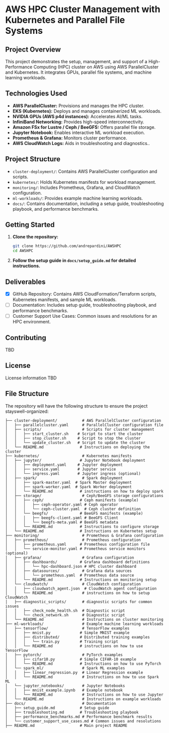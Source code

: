 # AWS HPC Cluster Management with Kubernetes and Parallel File Systems

## Project Overview

This project demonstrates the setup, management, and support of a High-Performance Computing (HPC) cluster on AWS using AWS ParallelCluster and Kubernetes.  It integrates GPUs, parallel file systems, and machine learning workloads.

## Technologies Used

*   **AWS ParallelCluster:**  Provisions and manages the HPC cluster.
*   **EKS (Kubernetes):** Deploys and manages containerized ML workloads.
*   **NVIDIA GPUs (AWS p4d instances):** Accelerates AI/ML tasks.
*   **InfiniBand Networking:** Provides high-speed interconnectivity.
*   **Amazon FSx for Lustre / Ceph / BeeGFS:**  Offers parallel file storage.
*   **Jupyter Notebook:** Enables interactive ML workload execution.
*   **Prometheus & Grafana:** Monitors cluster performance.
*   **AWS CloudWatch Logs:** Aids in troubleshooting and diagnostics..

## Project Structure

*   `cluster-deployment/`: Contains AWS ParallelCluster configuration and scripts.
*   `kubernetes/`:  Holds Kubernetes manifests for workload management.
*   `monitoring/`:  Includes Prometheus, Grafana, and CloudWatch configuration.
*   `ml-workloads/`:  Provides example machine learning workloads.
*   `docs/`: Contains documentation, including a setup guide, troubleshooting playbook, and performance benchmarks.

## Getting Started

1.  **Clone the repository:**
    ```bash
    git clone https://github.com/andrepardini/AWSHPC
    cd AWSHPC
    ```
2.  **Follow the setup guide in `docs/setup_guide.md` for detailed instructions.**

## Deliverables

*   [x] GitHub Repository: Contains AWS CloudFormation/Terraform scripts, Kubernetes manifests, and sample ML workloads.
*   [ ] Documentation: Includes setup guide, troubleshooting playbook, and performance benchmarks.
*   [ ] Customer Support Use Cases: Common issues and resolutions for an HPC environment.

## Contributing

TBD

## License

License information TBD

## File Structure

The repository will have the following structure to ensure the project stayswell-organized:

```AWSHPC/
├── cluster-deployment/           # AWS ParallelCluster configuration
│   ├── parallelcluster.yaml      # ParallelCluster configuration file
│   ├── scripts/                  # Scripts for cluster management
│   │   ├── start_cluster.sh    # Script to start the cluster
│   │   ├── stop_cluster.sh     # Script to stop the cluster
│   │   └── update_cluster.sh   # Script to update the cluster
│   └── README.md                # Instructions on deploying the cluster
├── kubernetes/                   # Kubernetes manifests
│   ├── jupyter/                 # Jupyter Notebook deployment
│   │   ├── deployment.yaml     # Jupyter deployment
│   │   ├── service.yaml        # Jupyter service
│   │   └── ingress.yaml        # Jupyter ingress (optional)
│   ├── spark/                    # Spark deployment
│   │   ├── spark-master.yaml  # Spark Master deployment
│   │   ├── spark-worker.yaml  # Spark Worker deployment
│   │   └── README.md            # instructions on how to deploy spark
│   ├── storage/                  # Ceph/BeeGFS storage configurations
│   │   ├── ceph/                # Ceph manifests (example)
│   │   │   ├── ceph-operator.yaml # Ceph operator
│   │   │   └── ceph-cluster.yaml  # Ceph cluster definition
│   │   └── beegfs/              # BeeGFS manifests (example)
│   │   │   ├── beegfs-client.yaml # BeeGFS Client
│   │   │   └── beegfs-meta.yaml # BeeGFS metadata
│   │   └── README.md            # Instructions to configure storage
│   └── README.md                # Instructions on Kubernetes setup
├── monitoring/                   # Prometheus & Grafana configuration
│   ├── prometheus/               # Prometheus configuration
│   │   ├── prometheus.yaml      # Prometheus configuration file
│   │   └── service-monitor.yaml # Prometheus service monitors (optional)
│   ├── grafana/                  # Grafana configuration
│   │   ├── dashboards/          # Grafana dashboard definitions
│   │   │   └── hpc-dashboard.json # HPC cluster dashboard
│   │   ├── datasources/          # Grafana data sources
│   │   │   └── prometheus.yaml  # Prometheus data source
│   │   └── README.md            # Instructions on monitoring setup
│   └── cloudwatch/               # CloudWatch configuration
│   │   ├── cloudwatch_agent.json  # CloudWatch agent configuration
│   │   └── README.md             # instructions on how to setup CloudWatch
│   ├── diagnostic_scripts/       # diagnostic scripts for common issues
│   │   ├── check_node_health.sh  # Diagnostic script
│   │   └── check_network.sh      # Diagnostic script
│   └── README.md                 # Instructions on cluster monitoring
├── ml-workloads/                 # Example machine learning workloads
│   ├── tensorflow/               # TensorFlow examples
│   │   ├── mnist.py             # Simple MNIST example
│   │   ├── distributed/         # Distributed training examples
│   │   │   └── train.py         # Training script
│   │   └── README.md            # instructions on how to use TensorFlow
│   ├── pytorch/                  # PyTorch examples
│   │   ├── cifar10.py           # Simple CIFAR-10 example
│   │   └── README.md            # Instructions on how to use PyTorch
│   └── spark_ml/                 # Spark ML examples
│   │   ├── linear_regression.py  # Linear Regression example
│   │   └── README.md             # Instructions on how to use Spark ML
│   └── jupyter_notebooks/        # Jupyter Notebooks
│   │   ├── mnist_example.ipynb   # Example notebook
│   │   └── README.md             # Instructions on how to use Jupyter
│   └── README.md                 # Instructions on example workloads
├── docs/                         # Documentation
│   ├── setup_guide.md           # Setup guide
│   ├── troubleshooting.md       # Troubleshooting playbook
│   ├── performance_benchmarks.md # Performance benchmark results
│   └── customer_support_use_cases.md # Common issues and resolutions
├── README.md                    # Main project README
 ```
